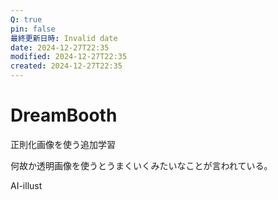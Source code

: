 ```yaml
---
Q: true
pin: false
最終更新日時: Invalid date
date: 2024-12-27T22:35
modified: 2024-12-27T22:35
created: 2024-12-27T22:35
---
```

# DreamBooth

正則化画像を使う追加学習

何故か透明画像を使うとうまくいくみたいなことが言われている。

AI-illust